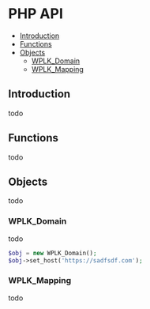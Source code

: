 # PHP API

- [Introduction](#introduction)
- [Functions](#functions)
- [Objects](#objects)
  - [WPLK_Domain](#wplk_domain)
  - [WPLK_Mapping](#wplk_mapping)

## Introduction

todo

## Functions

todo

## Objects

todo

### WPLK_Domain

todo

```php
$obj = new WPLK_Domain();
$obj->set_host('https://sadfsdf.com');
```

### WPLK_Mapping

todo
